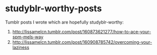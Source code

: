 # studyblr-worthy-posts
Tumblr posts I wrote which are hopefully studyblr-worthy:
1. http://lissamelcn.tumblr.com/post/160873621277/how-to-ace-your-spm-mels-way
2. http://lissamelcn.tumblr.com/post/160908785742/overcoming-your-laziness
